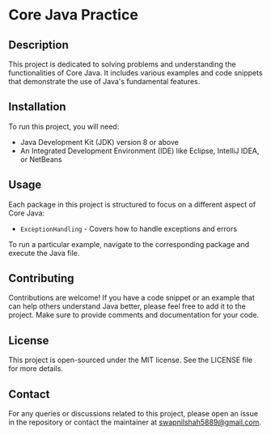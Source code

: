# Core Java Practice

## Description
This project is dedicated to solving problems and understanding the functionalities of Core Java. It includes various examples and code snippets that demonstrate the use of Java's fundamental features.

## Installation
To run this project, you will need:
- Java Development Kit (JDK) version 8 or above
- An Integrated Development Environment (IDE) like Eclipse, IntelliJ IDEA, or NetBeans

## Usage
Each package in this project is structured to focus on a different aspect of Core Java:
- `ExceptionHandling` - Covers how to handle exceptions and errors

To run a particular example, navigate to the corresponding package and execute the Java file.
   
## Contributing
Contributions are welcome! If you have a code snippet or an example that can help others understand Java better, please feel free to add it to the project. Make sure to provide comments and documentation for your code.

## License
This project is open-sourced under the MIT license. See the LICENSE file for more details.

## Contact
For any queries or discussions related to this project, please open an issue in the repository or contact the maintainer at swapnilshah5889@gmail.com.

